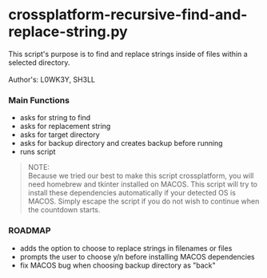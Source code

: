 # crossplatform-recursive-find-and-replace-string.py
This script's purpose is to find and replace strings inside of files within a selected directory.
<br>
<br>
Author's: L0WK3Y, SH3LL
<br>
### Main Functions

- asks for string to find
- asks for replacement string
- asks for target directory
- asks for backup directory and creates backup before running
- runs script

> NOTE: <br>
> Because we tried our best to make this script crossplatform, you will need homebrew and tkinter installed on MACOS.
> This script will try to install these dependencies automatically if your detected OS is MACOS.
> Simply escape the script if you do not wish to continue when the countdown starts.

### ROADMAP

- adds the option to choose to replace strings in filenames or files
- prompts the user to choose y/n before installing MACOS dependencies
- fix MACOS bug when choosing backup directory as "back"
